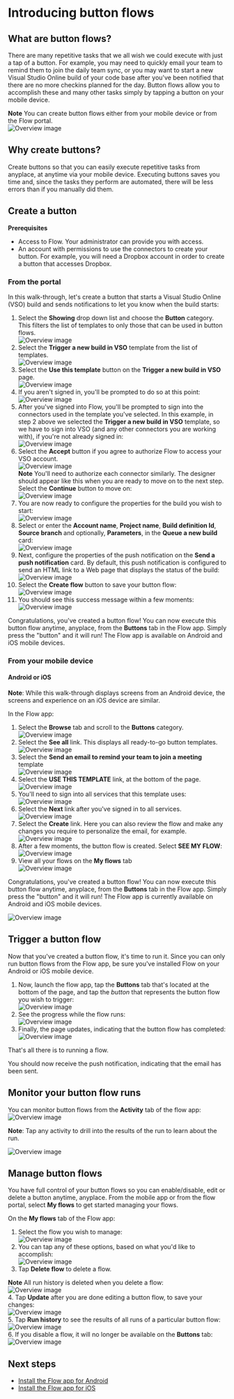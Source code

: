 <properties
    pageTitle="Button flows | Microsoft Flow"
    description="Introduction to the button flows for Microsoft Flow."
    services=""
    suite="flow"
    documentationCenter="na"
    authors="msftman"
    manager="anneta"
    editor=""
    tags=""/>

<tags
   ms.service="flow"
   ms.devlang="na"
   ms.topic="article"
   ms.tgt_pltfrm="na"
   ms.workload="na"
   ms.date="10/25/2016"
   ms.author="deonhe"/>


# Introducing button flows

## What are button flows?
There are many repetitive tasks that we all wish we could execute with just a tap of a button. For example, you may need to quickly email your team to remind them to join the daily team sync, or you may want to start a new Visual Studio Online build of your code base after you've been notified that there are no more checkins planned for the day. Button flows allow you to accomplish these and many other tasks simply by tapping a button on your mobile device.

**Note** You can create button flows either from your mobile device or from the Flow portal.  
  ![Overview image](./media/introduction-to-button-flows/buttons-montage.png)  

## Why create buttons?
Create buttons so that you can easily execute repetitive tasks from anyplace, at anytime via your mobile device. Executing buttons saves you time and, since the tasks they perform are automated, there will be less errors than if you manually did them.  

## Create a button 
**Prerequisites**
- Access to Flow. Your administrator can provide you with access.
- An account with permissions to use the connectors to create your button. For example, you will need a Dropbox account in order to create a button that accesses Dropbox.


### From the portal
In this walk-through, let's create a button that starts a Visual Studio Online (VSO) build and sends notifications to let you know when the build starts:  


1. Select the **Showing** drop down list and choose the **Button** category. This filters the list of templates to only those that can be used in button flows.  
![Overview image](./media/introduction-to-button-flows/create-button-1.png)   
2. Select the **Trigger a new build in VSO** template from the list of templates.  
![Overview image](./media/introduction-to-button-flows/create-button-2.png)  
3. Select the **Use this template** button on the **Trigger a new build in VSO** page.   
![Overview image](./media/introduction-to-button-flows/create-button-3.png)  
4. If you aren't signed in, you'll be prompted to do so at this point:  
![Overview image](./media/introduction-to-button-flows/create-button-4.png)  
5. After you've signed into Flow, you'll be prompted to sign into the connectors used in the template you've selected. In this example, in step 2 above we selected the **Trigger a new build in VSO** template, so we have to sign into VSO (and any other connectors you are working with), if you're not already signed in:  
![Overview image](./media/introduction-to-button-flows/create-button-pre-req-1.png)    
6. Select the  **Accept** button if you agree to authorize Flow to access your VSO account.  
![Overview image](./media/introduction-to-button-flows/create-button-5.png)   
**Note** You'll need to authorize each connector similarly. The designer should appear like this when you are ready to move on to the next step. Select the **Continue** button to move on:  
![Overview image](./media/introduction-to-button-flows/create-button-6.png)   
7. You are now ready to configure the properties for the build you wish to start:    
![Overview image](./media/introduction-to-button-flows/create-button-7.png)  
8. Select or enter the **Account name**, **Project name**, **Build definition Id**, **Source branch** and optionally, **Parameters**, in the **Queue a new build** card:    
![Overview image](./media/introduction-to-button-flows/create-button-8.png)  
9. Next, configure the properties of the push notification on the **Send a push notification** card. By default, this push notification is configured to send an HTML link to a Web page that displays the status of the build:  
![Overview image](./media/introduction-to-button-flows/create-button-9.png)  
10. Select the **Create flow** button to save your button flow:
![Overview image](./media/introduction-to-button-flows/create-button-10.png)  
11. You should see this success message within a few moments:    
![Overview image](./media/introduction-to-button-flows/create-button-11.png)  

Congratulations, you've created a button flow! You can now execute this button flow anytime, anyplace, from the **Buttons** tab in the Flow app. Simply press the "button" and it will run! The Flow app is available on Android and iOS mobile devices.  

### From your mobile device

#### Android or iOS

**Note**: While this walk-through displays screens from an Android device, the screens and experience on an iOS device are similar.  

In the Flow app:  
1. Select the **Browse** tab and scroll to the **Buttons** category.  
![Overview image](./media/introduction-to-button-flows/create-button-from-mobile-1.png)  
2. Select the **See all** link. This displays all ready-to-go button templates.     
![Overview image](./media/introduction-to-button-flows/create-button-from-mobile-2.png)  
3. Select the **Send an email to remind your team to join a meeting** template    
![Overview image](./media/introduction-to-button-flows/create-button-from-mobile-3.png)  
4. Select the **USE THIS TEMPLATE** link, at the bottom of the page.    
![Overview image](./media/introduction-to-button-flows/create-button-from-mobile-4.png)  
5. You'll need to sign into all services that this template uses:    
![Overview image](./media/introduction-to-button-flows/create-button-from-mobile-5.png)  
6. Select the **Next** link after you've signed in to all services.      
![Overview image](./media/introduction-to-button-flows/create-button-from-mobile-6.png)  
7. Select the **Create** link. Here you can also review the flow and make any changes you require to personalize the email, for example.        
![Overview image](./media/introduction-to-button-flows/create-button-from-mobile-7.png)  
8. After a few moments, the button flow is created. Select **SEE MY FLOW**:   
![Overview image](./media/introduction-to-button-flows/create-button-from-mobile-8.png)  
9. View all your flows on the **My flows** tab  
![Overview image](./media/introduction-to-button-flows/create-button-from-mobile-9.png)  

Congratulations, you've created a button flow! You can now execute this button flow anytime, anyplace, from the **Buttons** tab in the Flow app. Simply press the "button" and it will run! The Flow app is currently available on Android and iOS mobile devices.  

![Overview image](./media/introduction-to-button-flows/create-button-from-mobile-10.png)  

## Trigger a button flow
Now that you've created a button flow, it's time to run it. Since you can only run button flows from the Flow app, be sure you've installed Flow on your Android or iOS mobile device.  

1. Now, launch the flow app, tap the **Buttons** tab that's located at the bottom of the page, and tap the *button* that represents the button flow you wish to trigger:  
![Overview image](./media/introduction-to-button-flows/trigger-button-1.png)   
2. See the progress while the flow runs:  
![Overview image](./media/introduction-to-button-flows/trigger-button-2.png)   
3. Finally, the page updates, indicating that the button flow has completed:  
![Overview image](./media/introduction-to-button-flows/trigger-button-3.png)   

That's all there is to running a flow. 

You should now receive the push notification, indicating that the email has been sent.  

## Monitor your button flow runs
You can monitor button flows from the **Activity** tab of the flow app:   
![Overview image](./media/introduction-to-button-flows/create-button-from-mobile-13.png)  

**Note**: Tap any activity to drill into the results of the run to learn about the run.  

![Overview image](./media/introduction-to-button-flows/activity-details-1.png)  

## Manage button flows 
You have full control of your button flows so you can enable/disable, edit or delete a button anytime, anyplace. From the mobile app or from the flow portal, select **My flows** to get started managing your flows.    

On the **My flows** tab of the Flow app:
1. Select the flow you wish to manage:    
![Overview image](./media/introduction-to-button-flows/trigger-button-4.png)   
2. You can tap any of these options, based on what you'd like to accomplish:    
![Overview image](./media/introduction-to-button-flows/manage-flow-1.png)  
3. Tap **Delete flow** to delete a flow.  

**Note** All run history is deleted when you delete a flow:   
![Overview image](./media/introduction-to-button-flows/manage-flow-2.png)   
4. Tap **Update** after you are done editing a button flow, to save your changes:   
![Overview image](./media/introduction-to-button-flows/manage-flow-3.png)   
5. Tap **Run history** to see the results of all runs of a particular button flow:    
![Overview image](./media/introduction-to-button-flows/manage-flow-4.png)  
6. If you disable a flow, it will no longer be available on the **Buttons** tab:    
![Overview image](./media/introduction-to-button-flows/manage-flow-5.png)  

## Next steps
- [Install the Flow app for Android](https://play.google.com/store/apps/details?id=com.microsoft.flow)  
- [Install the Flow app for iOS](https://appsto.re/us/5M0qbb.i)  